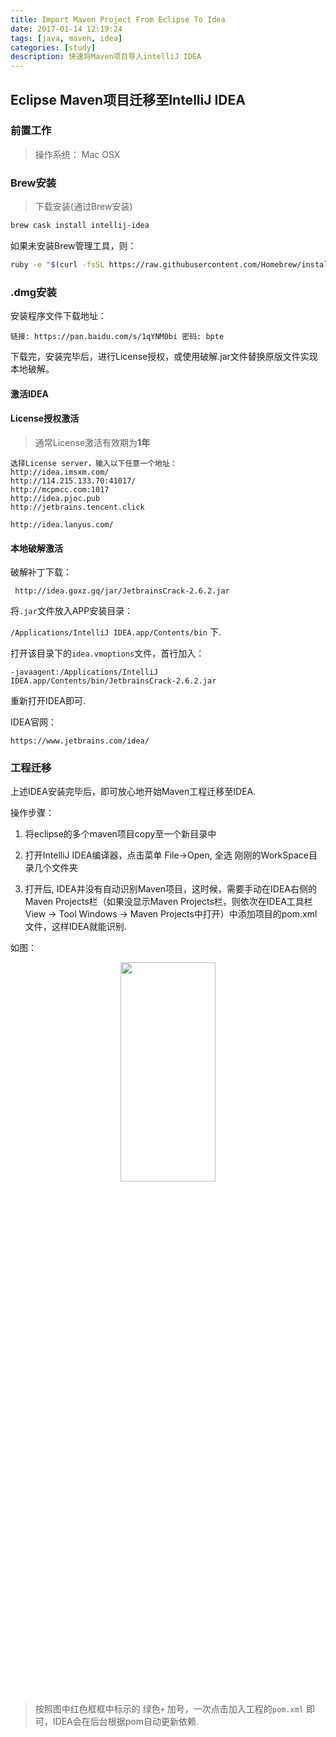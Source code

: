 ```yaml
---
title: Import Maven Project From Eclipse To Idea
date: 2017-01-14 12:19:24
tags: [java, maven, idea]
categories: [study]
description: 快速将Maven项目导入intelliJ IDEA
---
```


## Eclipse Maven项目迁移至IntelliJ IDEA

### 前置工作

> 操作系统： Mac OSX


### Brew安装
> 下载安装(通过Brew安装)

```bash
brew cask install intellij-idea
```

如果未安装Brew管理工具，则：

```bash
ruby -e "$(curl -fsSL https://raw.githubusercontent.com/Homebrew/install/master/install)" < /dev/null 2> /dev/null ; brew install caskroom/cask/brew-cask 2> /dev/null
```


### .dmg安装

安装程序文件下载地址：

`链接: https://pan.baidu.com/s/1qYNM0bi 密码: bpte`

下载完，安装完毕后，进行License授权，或使用破解.jar文件替换原版文件实现本地破解。


#### 激活IDEA

#### License授权激活

> 通常License激活有效期为**1年**

```
选择License server，输入以下任意一个地址：
http://idea.imsxm.com/ 
http://114.215.133.70:41017﻿/ 
http://mcpmcc.com:1017 
http://idea.pjoc.pub 
http://jetbrains.tencent.click

http://idea.lanyus.com/

```

#### 本地破解激活

破解补丁下载：

` http://idea.goxz.gq/jar/JetbrainsCrack-2.6.2.jar`

将`.jar`文件放入APP安装目录：

`/Applications/IntelliJ IDEA.app/Contents/bin` 下.

打开该目录下的`idea.vmoptions`文件，首行加入：

`-javaagent:/Applications/IntelliJ IDEA.app/Contents/bin/JetbrainsCrack-2.6.2.jar`

重新打开IDEA即可.


IDEA官网：

`https://www.jetbrains.com/idea/`


### 工程迁移

上述IDEA安装完毕后，即可放心地开始Maven工程迁移至IDEA.

操作步骤：

1. 将eclipse的多个maven项目copy至一个新目录中

2. 打开IntelliJ IDEA编译器，点击菜单 File->Open, 全选 刚刚的WorkSpace目录几个文件夹

3. 打开后, IDEA并没有自动识别Maven项目，这时候，需要手动在IDEA右侧的Maven Projects栏（如果没显示Maven Projects栏，则依次在IDEA工具栏View -> Tool Windows -> Maven Projects中打开）中添加项目的pom.xml文件，这样IDEA就能识别.

如图：

<div align="center">
    <img width="55%" height="30%" src="http://oluzh4sa6.bkt.clouddn.com/GitHubPages/article/idea-pom-file.png" />
</div>


> 按照图中红色框框中标示的 绿色`+` 加号，一次点击加入工程的`pom.xml` 即可，IDEA会在后台根据pom自动更新依赖.
